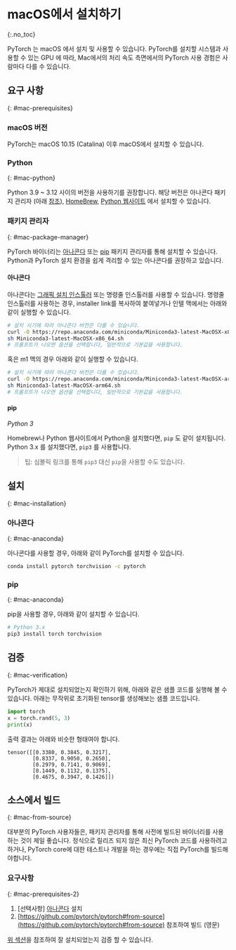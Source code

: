 # macOS에서 설치하기
{:.no_toc}

PyTorch 는 macOS 에서 설치 및 사용할 수 있습니다. PyTorch를 설치할 시스템과 사용할 수 있는 GPU 에 따라, Mac에서의 처리 속도 측면에서의 PyTorch 사용 경험은 사람마다 다를 수 있습니다.

## 요구 사항
{: #mac-prerequisites}

### macOS 버전

PyTorch는 macOS 10.15 (Catalina) 이후 macOS에서 설치할 수 있습니다.

### Python
{: #mac-python}

Python 3.9 ~ 3.12 사이의 버전을 사용하기를 권장합니다. 해당 버전은 아나콘다 패키지 관리자 (아래 [참조](#아나콘다)), [HomeBrew](https://brew.sh), [Python 웹사이트](https://www.python.org/downloads/mac-osx/) 에서 설치할 수 있습니다.

### 패키지 관리자
{: #mac-package-manager}

PyTorch 바이너리는 [아나콘다](https://www.anaconda.com/download/#macos) 또는 [pip](https://pypi.org/project/pip/) 패키지 관리자를 통해 설치할 수 있습니다.
Python과 PyTorch 설치 환경을 쉽게 격리할 수 있는 아나콘다를 권장하고 있습니다.

#### 아나콘다

아나콘다는 [그래픽 설치 인스톨러](https://www.anaconda.com/download/#macos) 또는 명령줄 인스톨러를 사용할 수 있습니다.
명령줄 인스톨러를 사용하는 경우, installer link를 복사하여 붙여넣거나 인텔 맥에서는 아래와 같이 실행할 수 있습니다.

```bash
# 설치 시기에 따라 아나콘다 버전은 다를 수 있습니다.
curl -O https://repo.anaconda.com/miniconda/Miniconda3-latest-MacOSX-x86_64.sh
sh Miniconda3-latest-MacOSX-x86_64.sh
# 프롬프트가 나오면 옵션을 선택합니다, 일반적으로 기본값을 사용합니다.
```
혹은 m1 맥의 경우 아래와 같이 실행할 수 있습니다.
```bash
# 설치 시기에 따라 아나콘다 버전은 다를 수 있습니다.
curl -O https://repo.anaconda.com/miniconda/Miniconda3-latest-MacOSX-arm64.sh
sh Miniconda3-latest-MacOSX-arm64.sh
# 프롬프트가 나오면 옵션을 선택합니다, 일반적으로 기본값을 사용합니다.
```
#### pip

*Python 3*

Homebrew나 Python 웹사이트에서 Python을 설치했다면, `pip` 도 같이 설치됩니다.
Python 3.x 를 설치했다면, `pip3` 를 사용합니다.

> 팁: 심볼릭 링크를 통해 `pip3` 대신 `pip`을 사용할 수도 있습니다.

## 설치
{: #mac-installation}

### 아나콘다
{: #mac-anaconda}

아나콘다를 사용할 경우, 아래와 같이 PyTorch를 설치할 수 있습니다.

```bash
conda install pytorch torchvision -c pytorch
```

### pip
{: #mac-anaconda}

pip을 사용할 경우, 아래와 같이 설치할 수 있습니다.

```bash
# Python 3.x
pip3 install torch torchvision
```

## 검증
{: #mac-verification}

PyTorch가 제대로 설치되었는지 확인하기 위해, 아래와 같은 샘플 코드를 실행해 볼 수 있습니다.
아래는 무작위로 초기화된 tensor를 생성해보는 샘플 코드입니다.

```python
import torch
x = torch.rand(5, 3)
print(x)
```

출력 결과는 아래와 비슷한 형태여야 합니다.

```
tensor([[0.3380, 0.3845, 0.3217],
        [0.8337, 0.9050, 0.2650],
        [0.2979, 0.7141, 0.9069],
        [0.1449, 0.1132, 0.1375],
        [0.4675, 0.3947, 0.1426]])
```

## 소스에서 빌드
{: #mac-from-source}

대부분의 PyTorch 사용자들은, 패키지 관리자를 통해 사전에 빌드된 바이너리를 사용하는 것이 제일 좋습니다. 정식으로 릴리즈 되지 않은 최신 PyTorch 코드를 사용하려고 하거나, PyTorch core에 대한 테스트나 개발을 하는 경우에는 직접 PyTorch를 빌드해야합니다.

### 요구사항
{: #mac-prerequisites-2}

1. [선택사항] [아나콘다](#아나콘다) 설치
2. [https://github.com/pytorch/pytorch#from-source](https://github.com/pytorch/pytorch#from-source) 참조하여 빌드 (영문)

[위 섹션](#mac-verification)을 참조하여 잘 설치되었는지 검증 할 수 있습니다.